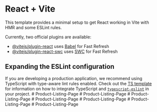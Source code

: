 # React + Vite

This template provides a minimal setup to get React working in Vite with HMR and some ESLint rules.

Currently, two official plugins are available:

- [@vitejs/plugin-react](https://github.com/vitejs/vite-plugin-react/blob/main/packages/plugin-react) uses [Babel](https://babeljs.io/) for Fast Refresh
- [@vitejs/plugin-react-swc](https://github.com/vitejs/vite-plugin-react/blob/main/packages/plugin-react-swc) uses [SWC](https://swc.rs/) for Fast Refresh

## Expanding the ESLint configuration

If you are developing a production application, we recommend using TypeScript with type-aware lint rules enabled. Check out the [TS template](https://github.com/vitejs/vite/tree/main/packages/create-vite/template-react-ts) for information on how to integrate TypeScript and [`typescript-eslint`](https://typescript-eslint.io) in your project.
#   P r o d u c t - L i s t i n g - P a g e  
 #   P r o d u c t - L i s t i n g - P a g e  
 #   P r o d u c t - L i s t i n g - P a g e  
 #   P r o d u c t - L i s t i n g - P a g e  
 #   P r o d u c t - L i s t i n g - P a g e  
 #   P r o d u c t - L i s t i n g - P a g e  
 #   P r o d u c t - L i s t i n g - P a g e  
 